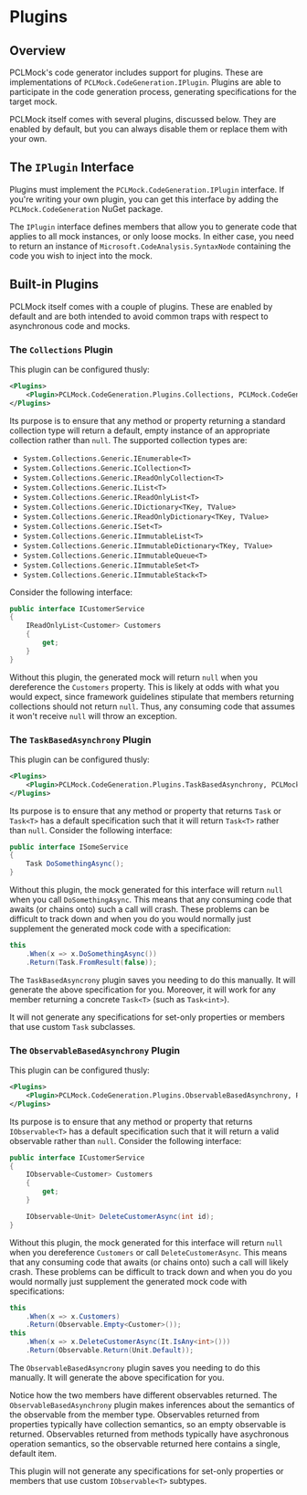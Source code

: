 # Plugins

## Overview

PCLMock's code generator includes support for plugins. These are implementations of `PCLMock.CodeGeneration.IPlugin`. Plugins are able to participate in the code generation process, generating specifications for the target mock.

PCLMock itself comes with several plugins, discussed below. They are enabled by default, but you can always disable them or replace them with your own.

## The `IPlugin` Interface

Plugins must implement the `PCLMock.CodeGeneration.IPlugin` interface. If you're writing your own plugin, you can get this interface by adding the `PCLMock.CodeGeneration` NuGet package.

The `IPlugin` interface defines members that allow you to generate code that applies to all mock instances, or only loose mocks. In either case, you need to return an instance of `Microsoft.CodeAnalysis.SyntaxNode` containing the code you wish to inject into the mock.

## Built-in Plugins

PCLMock itself comes with a couple of plugins. These are enabled by default and are both intended to avoid common traps with respect to asynchronous code and mocks.

### The `Collections` Plugin

This plugin can be configured thusly:

```XML
<Plugins>
    <Plugin>PCLMock.CodeGeneration.Plugins.Collections, PCLMock.CodeGeneration</Plugin>
</Plugins>
```

Its purpose is to ensure that any method or property returning a standard collection type will return a default, empty instance of an appropriate collection rather than `null`. The supported collection types are:

* `System.Collections.Generic.IEnumerable<T>`
* `System.Collections.Generic.ICollection<T>`
* `System.Collections.Generic.IReadOnlyCollection<T>`
* `System.Collections.Generic.IList<T>`
* `System.Collections.Generic.IReadOnlyList<T>`
* `System.Collections.Generic.IDictionary<TKey, TValue>`
* `System.Collections.Generic.IReadOnlyDictionary<TKey, TValue>`
* `System.Collections.Generic.ISet<T>`
* `System.Collections.Generic.IImmutableList<T>`
* `System.Collections.Generic.IImmutableDictionary<TKey, TValue>`
* `System.Collections.Generic.IImmutableQueue<T>`
* `System.Collections.Generic.IImmutableSet<T>`
* `System.Collections.Generic.IImmutableStack<T>`

Consider the following interface:

```C#
public interface ICustomerService
{
    IReadOnlyList<Customer> Customers
    {
        get;
    }
}
```

Without this plugin, the generated mock will return `null` when you dereference the `Customers` property. This is likely at odds with what you would expect, since framework guidelines stipulate that members returning collections should not return `null`. Thus, any consuming code that assumes it won't receive `null` will throw an exception.

### The `TaskBasedAsynchrony` Plugin

This plugin can be configured thusly:

```XML
<Plugins>
    <Plugin>PCLMock.CodeGeneration.Plugins.TaskBasedAsynchrony, PCLMock.CodeGeneration</Plugin>
</Plugins>
```

Its purpose is to ensure that any method or property that returns `Task` or `Task<T>` has a default specification such that it will return `Task<T>` rather than `null`. Consider the following interface:

```C#
public interface ISomeService
{
    Task DoSomethingAsync();
}
```

Without this plugin, the mock generated for this interface will return `null` when you call `DoSomethingAsync`. This means that any consuming code that awaits (or chains onto) such a call will crash. These problems can be difficult to track down and when you do you would normally just supplement the generated mock code with a specification:

```C#
this
    .When(x => x.DoSomethingAsync())
    .Return(Task.FromResult(false));
```

The `TaskBasedAsyncrony` plugin saves you needing to do this manually. It will generate the above specification for you. Moreover, it will work for any member returning a concrete `Task<T>` (such as `Task<int>`).

It will not generate any specifications for set-only properties or members that use custom `Task` subclasses.

### The `ObservableBasedAsynchrony` Plugin

This plugin can be configured thusly:

```XML
<Plugins>
    <Plugin>PCLMock.CodeGeneration.Plugins.ObservableBasedAsynchrony, PCLMock.CodeGeneration</Plugin>
</Plugins>
```

Its purpose is to ensure that any method or property that returns `IObservable<T>` has a default specification such that it will return a valid observable rather than `null`. Consider the following interface:

```C#
public interface ICustomerService
{
    IObservable<Customer> Customers
    {
        get;
    }

    IObservable<Unit> DeleteCustomerAsync(int id);
}
```

Without this plugin, the mock generated for this interface will return `null` when you dereference `Customers` or call `DeleteCustomerAsync`. This means that any consuming code that awaits (or chains onto) such a call will likely crash. These problems can be difficult to track down and when you do you would normally just supplement the generated mock code with specifications:

```C#
this
    .When(x => x.Customers)
    .Return(Observable.Empty<Customer>());
this
    .When(x => x.DeleteCustomerAsync(It.IsAny<int>()))
    .Return(Observable.Return(Unit.Default));
```

The `ObservableBasedAsyncrony` plugin saves you needing to do this manually. It will generate the above specification for you.

Notice how the two members have different observables returned. The `ObservableBasedAsynchrony` plugin makes inferences about the semantics of the observable from the member type. Observables returned from properties typically have collection semantics, so an empty observable is returned. Observables returned from methods typically have asychronous operation semantics, so the observable returned here contains a single, default item.

This plugin will not generate any specifications for set-only properties or members that use custom `IObservable<T>` subtypes.